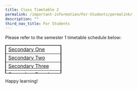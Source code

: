 ```yaml
---
title: Class Timetable 2
permalink: /important-information/For-Students/permalink/
description: ""
third_nav_title: For Students
---
```

<p>Please refer to the semester 1 timetable schedule below:</p>
<table style="height: 92px; width: 35.6897%; border-collapse: collapse; border-color: #000000;" border="1">
<tbody>
<tr style="height: 23px;">
<td style="width: 100%; height: 23px;"><a href="https://drive.google.com/file/d/1zexiM2RzqK-8f9BLTy9GrnXZ0zhslptZ/view?usp=share_link">Secondary One</a></td>
</tr>
<tr style="height: 23px;">
<td style="width: 100%; height: 23px;"><a href="https://drive.google.com/file/d/1jCYSqKugCMoBu5-W7S7rD09HESde5uCy/view?usp=share_link">Secondary Two</a></td>
</tr>
<tr style="height: 23px;">
<td style="width: 100%; height: 23px;"><a href="https://drive.google.com/file/d/1wZ12D4YGZgk8pP29GDt17r5VqwdaXSjN/view?usp=share_link">Secondary Three</a></td>
</tr>
<tr style="height: 23px;">
<td style="width: 100%; height: 23px;"><a href="https://drive.google.com/file/d/1LAbueEN0qTv-9D4EFeE6MFKlYn3KNi1f/view?usp=share_link">Secondary Four / Five</a></td>
</tr>
</tbody>
</table>
<p>Happy learning!</p>

<!-- wp:tadv/classic-paragraph /-->
